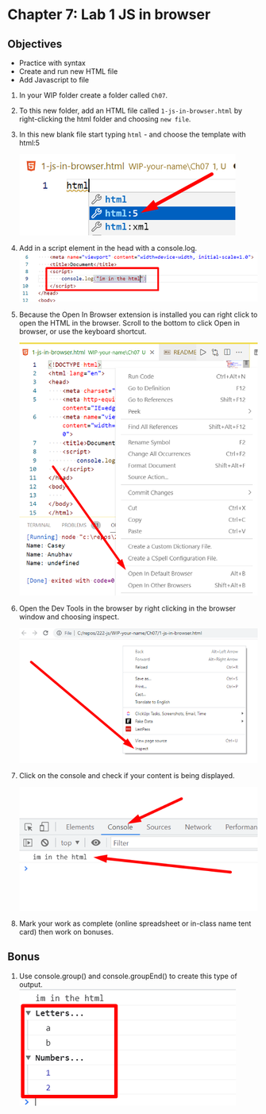 # Chapter 7: Lab 1 JS in browser

## Objectives

* Practice with syntax
* Create and run new HTML file
* Add Javascript to file

1. In your WIP folder create a folder called `Ch07`.

1. To this new folder, add an HTML file called `1-js-in-browser.html` by right-clicking the html folder and choosing `new file`.

1. In this new blank file start typing `html` - and choose the template with html:5 
    
   ![Open in preview mode to see image](../screenshots/7-1-js-in-browser.png)

1. Add in a script element in the head with a console.log. 
   ![Open in preview mode to see image](../screenshots/7-1-2-add-console-log.png)

1. Because the Open In Browser extension is installed you can right click to open the HTML in the browser. Scroll to the bottom to click Open in browser, or use the keyboard shortcut.

   ![Open in preview mode to see image](../screenshots/7-1-3-opern.png)

1. Open the Dev Tools in the browser by right clicking in the browser window and choosing inspect.

   ![Open in preview mode to see image](../screenshots/7-1-4-inspect.png)

1. Click on the console and check if your content is being displayed.

   ![Open in preview mode to see image](../screenshots/7-1-5-console.png)

1. Mark your work as complete (online spreadsheet or in-class name tent card) then work on bonuses.

## Bonus

1. Use console.group() and console.groupEnd() to create this type of output.
 ![Open in preview mode to see image](../screenshots/7-1-6-group.png)

